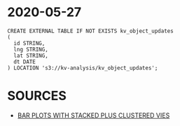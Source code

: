 # 2020-05-27 


~~~
CREATE EXTERNAL TABLE IF NOT EXISTS kv_object_updates
( 
  id STRING,
  lng STRING,
  lat STRING,
  dt DATE
) LOCATION 's3://kv-analysis/kv_object_updates';
~~~

# SOURCES 

+ [BAR PLOTS WITH STACKED PLUS CLUSTERED VIES](https://github.com/plotly/plotly.js/issues/1835)